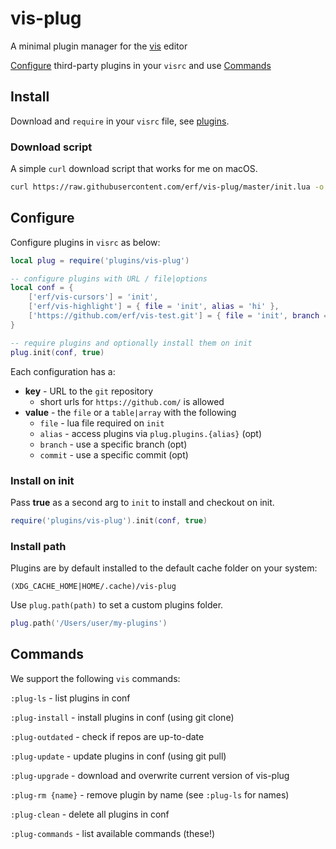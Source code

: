 # vis-plug

A minimal plugin manager for the [vis](https://github.com/martanne/vis) editor

[Configure](#Configure) third-party plugins in your `visrc` and use [Commands](#Commands)

## Install

Download and `require` in your `visrc` file, see [plugins](https://github.com/martanne/vis/wiki/Plugins).

### Download script

A simple `curl` download script that works for me on macOS.

```bash
curl https://raw.githubusercontent.com/erf/vis-plug/master/init.lua -o $HOME/.config/vis/plugins/vis-plug/init.lua --create-dirs
```

## Configure

Configure plugins in `visrc` as below:

```Lua
local plug = require('plugins/vis-plug')

-- configure plugins with URL / file|options
local conf = {
	['erf/vis-cursors'] = 'init',
	['erf/vis-highlight'] = { file = 'init', alias = 'hi' },
	['https://github.com/erf/vis-test.git'] = { file = 'init', branch = 'other' },
}

-- require plugins and optionally install them on init
plug.init(conf, true)
```

Each configuration has a:

- **key** - URL to the `git` repository
	- short urls for `https://github.com/` is allowed
- **value** - the `file` or a `table|array` with the following
	- `file` - lua file required on `init`
	- `alias` - access plugins via `plug.plugins.{alias}` (opt)
	- `branch` - use a specific branch (opt)
	- `commit` - use a specific commit (opt)

### Install on init

Pass **true** as a second arg to `init` to install and checkout on init.

```Lua
require('plugins/vis-plug').init(conf, true)
```

### Install path

Plugins are by default installed to the default cache folder on your system:  

`(XDG_CACHE_HOME|HOME/.cache)/vis-plug`

Use `plug.path(path)` to set a custom plugins folder.

```Lua
plug.path('/Users/user/my-plugins')
```

## Commands

We support the following `vis` commands:

`:plug-ls` - list plugins in conf

`:plug-install` - install plugins in conf (using git clone)

`:plug-outdated` - check if repos are up-to-date

`:plug-update` - update plugins in conf (using git pull)

`:plug-upgrade` - download and overwrite current version of vis-plug

`:plug-rm {name}` - remove plugin by name (see `:plug-ls` for names)

`:plug-clean` - delete all plugins in conf

`:plug-commands` - list available commands (these!)
